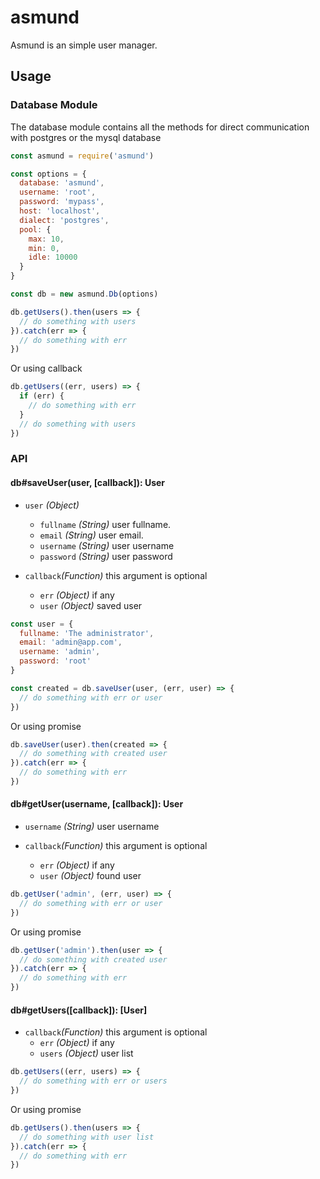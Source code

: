 # asmund
Asmund is an simple user manager.

## Usage

### Database Module
The database module contains all the methods for direct communication with postgres or the mysql database

```js
const asmund = require('asmund')

const options = {
  database: 'asmund',
  username: 'root',
  password: 'mypass',
  host: 'localhost',
  dialect: 'postgres',
  pool: {
    max: 10,
    min: 0,
    idle: 10000
  }
}

const db = new asmund.Db(options)

db.getUsers().then(users => {
  // do something with users
}).catch(err => {
  // do something with err
})
```

Or using callback

```js
db.getUsers((err, users) => {
  if (err) {
    // do something with err
  }
  // do something with users
})
```

### API

#### db#saveUser(user, [callback]): User
- `user` _(Object)_
  - `fullname` _(String)_ user fullname.
  - `email` _(String)_ user email.
  - `username` _(String)_ user username
  - `password` _(String)_ user password

- `callback`_(Function)_ this argument is optional
  - `err` _(Object)_ if any
  - `user` _(Object)_ saved user

```js
const user = {
  fullname: 'The administrator',
  email: 'admin@app.com',
  username: 'admin',
  password: 'root'
}

const created = db.saveUser(user, (err, user) => {
  // do something with err or user 
})
```

Or using promise

```js
db.saveUser(user).then(created => {
  // do something with created user 
}).catch(err => {
  // do something with err 
})
```

#### db#getUser(username, [callback]): User
- `username` _(String)_ user username

- `callback`_(Function)_ this argument is optional
  - `err` _(Object)_ if any
  - `user` _(Object)_ found user

```js
db.getUser('admin', (err, user) => {
  // do something with err or user 
})
```

Or using promise

```js
db.getUser('admin').then(user => {
  // do something with created user 
}).catch(err => {
  // do something with err 
})
```

#### db#getUsers([callback]): [User]
- `callback`_(Function)_ this argument is optional
  - `err` _(Object)_ if any
  - `users` _(Object)_ user list

```js
db.getUsers((err, users) => {
  // do something with err or users 
})
```

Or using promise

```js
db.getUsers().then(users => {
  // do something with user list
}).catch(err => {
  // do something with err 
})
```